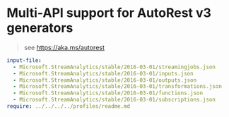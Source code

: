 # Multi-API support for AutoRest v3 generators

> see https://aka.ms/autorest

``` yaml $(enable-multi-api)
input-file:
  - Microsoft.StreamAnalytics/stable/2016-03-01/streamingjobs.json
  - Microsoft.StreamAnalytics/stable/2016-03-01/inputs.json
  - Microsoft.StreamAnalytics/stable/2016-03-01/outputs.json
  - Microsoft.StreamAnalytics/stable/2016-03-01/transformations.json
  - Microsoft.StreamAnalytics/stable/2016-03-01/functions.json
  - Microsoft.StreamAnalytics/stable/2016-03-01/subscriptions.json
require: ../../../../profiles/readme.md
```
